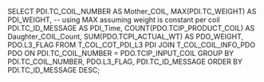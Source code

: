 SELECT 
    PDI.TC_COIL_NUMBER AS Mother_COIL,
    MAX(PDI.TC_WEIGHT) AS PDI_WEIGHT,  -- using MAX assuming weight is constant per coil
    PDI.TC_ID_MESSAGE AS PDI_Time,
    COUNT(PDO.TCIP_PRODUCT_COIL) AS Daughter_COIL_Count,
    SUM(PDO.TCPI_ACTUAL_WT) AS PDO_WEIGHT,
    PDO.L3_FLAG
FROM 
    T_COL_COT_PDI_L3 PDI
JOIN 
    T_COL_COIL_INFO_PDO PDO
    ON PDI.TC_COIL_NUMBER = PDO.TCIP_INPUT_COIL
GROUP BY    
    PDI.TC_COIL_NUMBER,
    PDO.L3_FLAG,
    PDI.TC_ID_MESSAGE
ORDER BY  
    PDI.TC_ID_MESSAGE DESC;